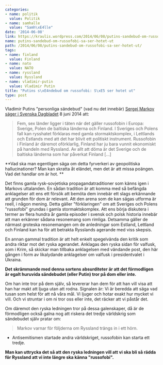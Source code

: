 ```yaml
---
categories:
- name: politik
  value: Politik
- name: samhalle
  value: "Samh\xE4lle"
date: '2014-06-08'
link: https://kraulis.wordpress.com/2014/06/08/putins-sandebud-om-russofobi-sa-ser-hotet-ut/
name: putins-sandebud-om-russofobi-sa-ser-hotet-ut
path: /2014/06/08/putins-sandebud-om-russofobi-sa-ser-hotet-ut/
tags:
- name: finland
  value: Finland
- name: nato
  value: NATO
- name: ryssland
  value: Ryssland
- name: vladimir-putin
  value: Vladimir Putin
title: "Putins s\xE4ndebud om russofobi: S\xE5 ser hotet ut"
type: post
---
```

Vladimir Putins "personliga sändebud" (vad nu det innebär) [Sergej Markov säger i Svenska Dagbladet](http://www.svd.se/nyheter/utrikes/folj-utvecklingen-i-ukraina_3636948.svd?sidan=3) 8 juni 2014 att:

> Fem, sex länder ligger i täten när det gäller russofobin i Europa: Sverige, Polen de baltiska länderna och Finland. I Sveriges och Polens fall kan rysshatet förklaras med gamla stormaktskomplex, i Lettlands och Estlands med att det har blivit ett politiskt instrument. Russofobin i Finland är däremot oförklarlig, Finland har ju bara vunnit ekonomiskt på handeln med Ryssland. Av allt att döma är det Sverige och de baltiska länderna som har påverkat Finland [...]

**Vad ska man egentligen säga om detta fyrverkeri av geopolitiska hallucinationer? Man kan skratta åt eländet, men det är att missa poängen. Vad det handlar om är hot. **

Det finns gamla rysk-sovjetiska propagandatraditioner som känns igen i Markovs uttalanden. En sådan tradition är att komma med så befängda anklagelser att ens ett försök att bemöta dem innebär ett slags erkännande att grunden för dom är relevant. Att den arena som de kan sägas utforma är reell, i någon mening. Detta gäller "förklaringen" om att Sveriges och Polens "russofobi" grundas i gamla stormaktskomplex. Att ens börja diskutera i termer av flera hundra år gamla episoder i svensk och polsk historia innebär att man erkänner sådana resonemang som rimliga. Detsamma gäller de närmast groteska resonemangen om de anledningar som Estland, Lettland och Finland kan ha för att betrakta Rysslands agerande med viss skepsis.

En annan gammal tradition är att helt enkelt spegelvända den kritik som andra riktar mot det ryska agerandet. Anklagas den ryska sidan för valfusk, som i Krim, så skickar man tillbaka anklagelsen med vändande post, den här gången i form av likalydande anklagelser om valfusk i presidentvalet i Ukraina.

**Det skrämmande med denna sortens absurditeter är att det förmodligen är egalt huruvida sändebudet (eller Putin) tror på dom eller inte.**

Om han inte tror på dem själv, så levererar han dem för att han vill visa att han har makt att ljuga utan att rodna. Signalen är: Vi är beredda att säga vad tusan som helst för att nå våra mål. Vi ljuger och hotar exakt hur mycket vi vill. Och vi struntar i om ni tror oss eller inte, det räcker att vi påstår det.

Om däremot den ryska ledningen tror på dessa galenskaper, då är de förmodligen också galna nog att riskera det tredje världskrig som sändebudet själv pratar om:

> Markov varnar för följderna om Ryssland trängs in i ett hörn.

- Antisemitismen startade andra världskriget, russofobin kan starta ett tredje.

**Man kan uttrycka det så att den ryska ledningen vill att vi ska bli så rädda för Ryssland att vi inte längre ska känna "russofobi".**

